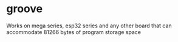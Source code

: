 # groove
Works on mega series, esp32 series and any other board that can accommodate 81266 bytes of program storage space

